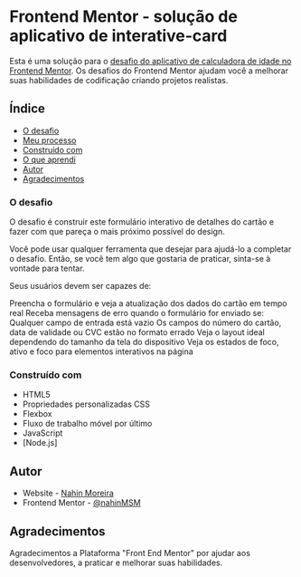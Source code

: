# Frontend Mentor - solução de aplicativo de interative-card

Esta é uma solução para o [desafio do aplicativo de calculadora de idade no Frontend Mentor](https://www.frontendmentor.io/solutions/css-flexbox-2_leEmJSqW). Os desafios do Frontend Mentor ajudam você a melhorar suas habilidades de codificação criando projetos realistas.

## Índice

  - [O desafio](#o-desafio)
  - [Meu processo](#meu-processo)
  - [Construído com](#construído-com)
  - [O que aprendi](#o-que-aprendi)
  - [Autor](#autor)
  - [Agradecimentos](#acknowledgments)


### O desafio

O desafio é construir este formulário interativo de detalhes do cartão e fazer com que pareça o mais próximo possível do design.

Você pode usar qualquer ferramenta que desejar para ajudá-lo a completar o desafio. Então, se você tem algo que gostaria de praticar, sinta-se à vontade para tentar.

Seus usuários devem ser capazes de:

Preencha o formulário e veja a atualização dos dados do cartão em tempo real
Receba mensagens de erro quando o formulário for enviado se:
Qualquer campo de entrada está vazio
Os campos do número do cartão, data de validade ou CVC estão no formato errado
Veja o layout ideal dependendo do tamanho da tela do dispositivo
Veja os estados de foco, ativo e foco para elementos interativos na página

### Construído com

- HTML5
- Propriedades personalizadas CSS
- Flexbox
- Fluxo de trabalho móvel por último
- JavaScript
- [Node.js] 

## Autor

- Website - [Nahin Moreira](https://github.com/nahinMSM/)
- Frontend Mentor - [@nahinMSM](https://www.frontendmentor.io/profile/nahinMSM)


## Agradecimentos

Agradecimentos a Plataforma "Front End Mentor" por ajudar aos desenvolvedores, a praticar e melhorar suas habilidades. 